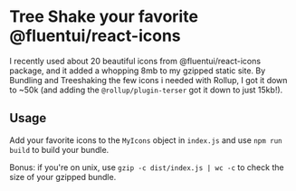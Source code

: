 # Tree Shake your favorite @fluentui/react-icons

I recently used about 20 beautiful icons from @fluentui/react-icons package, and
it added a whopping 8mb to my gzipped static site. By Bundling and Treeshaking
the few icons i needed with Rollup, I got it down to ~50k (and adding the `@rollup/plugin-terser` got it down to just 15kb!).

## Usage

Add your favorite icons to the `MyIcons` object in `index.js` and use `npm run
build` to build your bundle.

Bonus: if you're on unix, use `gzip -c dist/index.js | wc -c` to check the size of your gzipped bundle.
